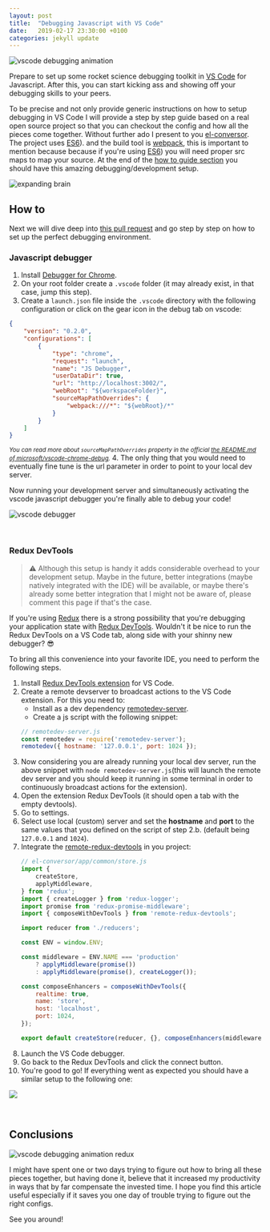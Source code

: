 ```yaml
---
layout: post
title:  "Debugging Javascript with VS Code"
date:   2019-02-17 23:30:00 +0100
categories: jekyll update
---
```

<script src="{{ base.url | prepend: site.url }}/assets/js/back-to-top.js"></script>

![vscode debugging animation](/assets/img/debugging-javascript-with-vscode/debug-animation-1.gif "vscode debugging animation")

Prepare to set up some rocket science debugging toolkit in <a href="https://code.visualstudio.com/" target="_blank" title="visual studio code is a lightweight but powerful source code editor which runs on your desktop">VS Code</a> for Javascript. After this, you can start kicking ass and showing off your debugging skills to your peers.

To be precise and not only provide generic instructions on how to setup debugging in VS Code I will provide a step by step guide based on a real open source project so that you can checkout the config and how all the pieces come together. Without further ado I present to you
<a href="https://github.com/danielcaldas/el-conversor" target="_blank" title="a number to word list converter as a node backend and react/redux fronted">el-conversor</a>. The project uses <a href="https://www.ecma-international.org/publications/standards/Ecma-262.htm" target="_blank" title="standard ecma-262">ES6</a>). and the build tool is <a href="https://webpack.js.org/" target="_blank" title="bundle your scripts">webpack</a>, this is important to mention because because if you're using <a href="https://www.ecma-international.org/publications/standards/Ecma-262.htm" target="_blank" title="standard ecma-262">ES6</a>) you will need proper src maps to map your source. At the end of the [how to guide section](#how-to) you should have this amazing debugging/development setup.

![expanding brain](/assets/img/debugging-javascript-with-vscode/expanding-brain.jpg "expanding brain debugger meme")

## How to

Next we will dive deep into <a href="https://github.com/danielcaldas/el-conversor/pull/14" target="_blank" title="feature/setup vscode debugging">this pull request</a> and go step by step on how to set up the perfect debugging environment.

### Javascript debugger

1. Install <a href="https://marketplace.visualstudio.com/items?itemName=msjsdiag.debugger-for-chrome" target="_blank" title="debug your javascript code in the Chrome browser, or any other target that supports the chrome debugger protocol">Debugger for Chrome</a>.
2. On your root folder create a `.vscode` folder (it may already exist, in that case, jump this step).
3. Create a `launch.json` file inside the `.vscode` directory with the following configuration or click on the gear icon in the debug tab on vscode:
```json
{
    "version": "0.2.0",
    "configurations": [
        {
            "type": "chrome",
            "request": "launch",
            "name": "JS Debugger",
            "userDataDir": true,
            "url": "http://localhost:3002/",
            "webRoot": "${workspaceFolder}",
            "sourceMapPathOverrides": {
                "webpack:///*": "${webRoot}/*"
            }
        }
    ]
}
```
<small>*You can read more about `sourceMapPathOverrides` property in the official <a href="https://github.com/Microsoft/vscode-chrome-debug/blob/master/README.md#sourcemaps" target="_blank" title="microsoft/vscode-chrome-debug README.md">the README.md of microsoft/vscode-chrome-debug</a>.*</small>
4. The only thing that you would need to eventually fine tune is the url parameter in order to point to your local dev server.

Now running your development server and simultaneously activating the vscode javascript debugger you're finally able to debug your code!

![vscode debugger](/assets/img/debugging-javascript-with-vscode/vscode-debugger-part-1.png "vscode debugger javascript")

<br/>

### Redux DevTools

> ⚠️ Although this setup is handy it adds considerable overhead to your development setup. Maybe in the future, better integrations (maybe natively integrated with the IDE) will be available, or maybe there's already some better integration that I might not be aware of, please comment this page if that's the case.


If you're using <a href="https://redux.js.org/" target="_blank" title="a predictable state container for javascript apps">Redux</a> there is a strong possibility that you're debugging your application state with <a href="https://marketplace.visualstudio.com/items?itemName=jingkaizhao.vscode-redux-devtools" target="_blank" title="vscode redux devtools wrapper">Redux DevTools</a>. Wouldn't it be nice to run the Redux DevTools on a VS Code tab, along side with your shinny new debugger? 😎

To bring all this convenience into your favorite IDE, you need to perform the following steps.

1. Install <a href="https://marketplace.visualstudio.com/items?itemName=jingkaizhao.vscode-redux-devtools" target="_blank" title="visual studio code extension to include remotedev-app into editor">Redux DevTools extension</a> for VS Code.
2. Create a remote devserver to broadcast actions to the VS Code extension. For this you need to:
    * Install as a dev dependency <a href="https://www.npmjs.com/package/remotedev-server" target="_blank" title="bridge for communicating with an application remotely via redux devtools extension, remote redux devtools or remotedev">remotedev-server</a>.
    * Create a js script with the following snippet:
    ```javascript
    // remotedev-server.js
    const remotedev = require('remotedev-server');
    remotedev({ hostname: '127.0.0.1', port: 1024 });
    ```
3. Now considering you are already running your local dev server, run the above snippet with `node remotedev-server.js`(this will launch the remote dev server and you should keep it running in some terminal in order to continuously broadcast actions for the extension).
4. Open the extension Redux DevTools (it should open a tab with the empty devtools).
5. Go to settings.
6. Select use local (custom) server and set the **hostname** and **port** to the same values that you defined on the script of step 2.b. (default being `127.0.0.1` and `1024`).
7. Integrate the <a href="https://github.com/zalmoxisus/remote-redux-devtools" target="_blank" title="redux devtools remotely">remote-redux-devtools</a> in you project:
    ```javascript
    // el-conversor/app/common/store.js
    import {
        createStore,
        applyMiddleware,
    } from 'redux';
    import { createLogger } from 'redux-logger';
    import promise from 'redux-promise-middleware';
    import { composeWithDevTools } from 'remote-redux-devtools';

    import reducer from './reducers';

    const ENV = window.ENV;

    const middleware = ENV.NAME === 'production'
        ? applyMiddleware(promise())
        : applyMiddleware(promise(), createLogger());

    const composeEnhancers = composeWithDevTools({
        realtime: true,
        name: 'store',
        host: 'localhost',
        port: 1024,
    });

    export default createStore(reducer, {}, composeEnhancers(middleware));
    ```
8. Launch the VS Code debugger.
9. Go back to the Redux DevTools and click the connect button.
10. You're good to go! If everything went as expected you should have a similar setup to the following one:

[ ![](/assets/img/debugging-javascript-with-vscode/vscode-debugger-part-2.png) ](/assets/img/debugging-javascript-with-vscode/vscode-debugger-part-2.png)

<br/>

## Conclusions

![vscode debugging animation redux](/assets/img/debugging-javascript-with-vscode/debug-animation-2.gif "vscode debugging animation redux")

I might have spent one or two days trying to figure out how to bring all these pieces together, but having done it, believe that it increased my productivity in ways that by far compensate the invested time. I hope you find this article useful especially if it saves you one day of trouble trying to figure out the right configs.

See you around!